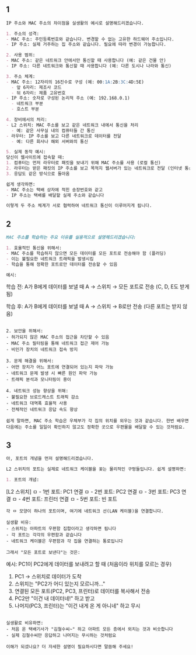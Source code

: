 ## 1

```markdown
IP 주소와 MAC 주소의 차이점을 실생활의 예시로 설명해드리겠습니다.

1. 주소의 성격:
- MAC 주소: 주민등록번호와 같습니다. 변경할 수 없는 고유한 하드웨어 주소입니다.
- IP 주소: 실제 거주하는 집 주소와 같습니다. 필요에 따라 변경이 가능합니다.

2. 사용 범위:
- MAC 주소: 같은 네트워크 안에서만 통신할 때 사용합니다 (예: 같은 건물 안)
- IP 주소: 다른 네트워크와 통신할 때 사용합니다 (예: 다른 도시나 나라와 통신)

3. 주소 체계:
- MAC 주소: 12자리의 16진수로 구성 (예: 00:1A:2B:3C:4D:5E)
  - 앞 6자리: 제조사 코드
  - 뒤 6자리: 제품 고유번호
- IP 주소: 숫자로 구성된 논리적 주소 (예: 192.168.0.1)
  - 네트워크 부분
  - 호스트 부분

4. 장비에서의 처리:
- L2 스위치: MAC 주소를 보고 같은 네트워크 내에서 통신을 처리
  - 예: 같은 사무실 내의 컴퓨터들 간 통신
- 라우터: IP 주소를 보고 다른 네트워크로 데이터를 전달
  - 예: 다른 회사나 해외 서버와의 통신

5. 실제 동작 예시:
당신이 웹사이트에 접속할 때:
1. 컴퓨터는 먼저 라우터로 패킷을 보내기 위해 MAC 주소를 사용 (로컬 통신)
2. 라우터는 받은 패킷의 IP 주소를 보고 목적지 웹서버가 있는 네트워크로 전달 (인터넷 통신)
3. 응답도 같은 방식으로 돌아옴

쉽게 생각하면:
- MAC 주소는 택배 상자에 적힌 송장번호와 같고
- IP 주소는 택배를 배달할 실제 주소와 같습니다

이렇게 두 주소 체계가 서로 협력하여 네트워크 통신이 이루어지게 됩니다.
```


## 2
```markdown
MAC 주소를 학습하는 주요 이유를 실용적으로 설명해드리겠습니다:

1. 효율적인 통신을 위해서:
- MAC 주소를 학습하지 않으면 모든 데이터를 모든 포트로 전송해야 함 (플러딩)
- 이는 불필요한 네트워크 트래픽을 발생시킴
- 학습을 통해 정확한 포트로만 데이터를 전송할 수 있음

예시:
```
학습 전: A가 B에게 데이터를 보낼 때
A → 스위치 → 모든 포트로 전송 (C, D, E도 받게 됨)

학습 후: A가 B에게 데이터를 보낼 때
A → 스위치 → B로만 전송 (다른 포트는 받지 않음)
```

2. 보안을 위해서:
- 허가되지 않은 MAC 주소의 접근을 차단할 수 있음
- MAC 주소 필터링을 통해 네트워크 접근 제어 가능
- 비인가 장치의 네트워크 접속 방지

3. 문제 해결을 위해서:
- 어떤 장치가 어느 포트에 연결되어 있는지 파악 가능
- 네트워크 문제 발생 시 빠른 원인 파악 가능
- 트래픽 분석과 모니터링이 용이

4. 네트워크 성능 향상을 위해:
- 불필요한 브로드캐스트 트래픽 감소
- 네트워크 대역폭 효율적 사용
- 전체적인 네트워크 응답 속도 향상

쉽게 말하면, MAC 주소 학습은 우체부가 각 집의 위치를 외우는 것과 같습니다. 한번 배우면 다음에는 주소를 일일이 확인하지 않고도 정확한 곳으로 우편물을 배달할 수 있는 것처럼요.
```


## 3
```markdown
아, 포트의 개념을 먼저 설명해드리겠습니다.

L2 스위치의 포트는 실제로 네트워크 케이블을 꽂는 물리적인 구멍들입니다. 쉽게 설명하면:

1. 포트의 개념:
```
[L2 스위치]
ㅁ - 1번 포트: PC1 연결
ㅁ - 2번 포트: PC2 연결
ㅁ - 3번 포트: PC3 연결
ㅁ - 4번 포트: 프린터 연결
ㅁ - 5번 포트: 빈 포트
```
각 ㅁ 모양이 하나의 포트이며, 여기에 네트워크 선(LAN 케이블)을 연결합니다.

실생활 비유:
- 스위치는 아파트의 우편함 집합이라고 생각하면 됩니다
- 각 포트는 각각의 우편함과 같습니다
- 네트워크 케이블은 우편함과 각 집을 연결하는 통로입니다

그래서 "모든 포트로 보낸다"는 것은:
```
예시: PC1이 PC2에게 데이터를 보내려고 할 때 (처음이라 위치를 모르는 경우)

1. PC1 → 스위치로 데이터가 도착
2. 스위치는 "PC2가 어디 있는지 모르니까..."
3. 연결된 모든 포트(PC2, PC3, 프린터)로 데이터를 복사해서 전송
4. PC2만 "이건 내 데이터네!" 하고 받고
5. 나머지(PC3, 프린터)는 "이건 내게 온 게 아니네" 하고 무시
```

실생활로 비유하면:
- 처음 온 택배기사가 "김철수씨~" 하고 아파트 모든 층에서 외치는 것과 비슷합니다
- 실제 김철수씨만 응답하고 나머지는 무시하는 것처럼요

이해가 되셨나요? 더 자세한 설명이 필요하시다면 말씀해 주세요!
```